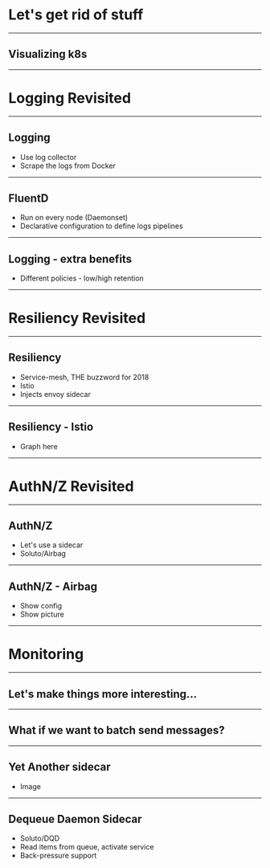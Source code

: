 # Let's get rid of stuff


---

## Visualizing k8s

---

# Logging Revisited

---

## Logging

* Use log collector
* Scrape the logs from Docker

---

## FluentD

* Run on every node (Daemonset)
* Declarative configuration to define logs pipelines

---

## Logging - extra benefits

* Different policies - low/high retention

---

# Resiliency Revisited

---

## Resiliency

* Service-mesh, THE buzzword for 2018
* Istio
* Injects envoy sidecar

---

## Resiliency - Istio 

* Graph here

---


# AuthN/Z Revisited

---

## AuthN/Z

* Let's use a sidecar
* Soluto/Airbag

---

## AuthN/Z - Airbag

* Show config
* Show picture

---

# Monitoring

---


## Let's make things more interesting...

---

## What if we want to batch send messages?

---

## Yet Another sidecar 

* Image

---

## Dequeue Daemon Sidecar 

* Soluto/DQD
* Read items from queue, activate service
* Back-pressure support